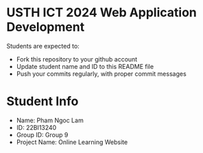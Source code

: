 USTH ICT 2024 Web Application Development
=====================================================

Students are expected to:

* Fork this repository to your github account
* Update student name and ID to this README file
* Push your commits regularly, with proper commit messages

Student Info
=======================

* Name: Pham Ngoc Lam
* ID: 22BI13240
* Group ID: Group 9
* Project Name: Online Learning Website
